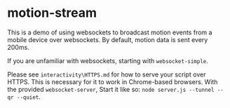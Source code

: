 # motion-stream

This is a demo of using websockets to broadcast motion events from a mobile device over websockets. By default, motion data is sent every 200ms.

If you are unfamiliar with websockets, starting with `websocket-simple`.

Please see `interactivity\HTTPS.md` for how to serve your script over HTTPS. This is necessary for it to work in Chrome-based browsers. With the provided `websocket-server`, Start it like so: ```node server.js --tunnel --qr --quiet```. 